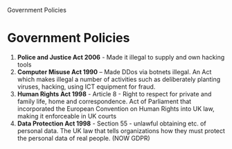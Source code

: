 Government Policies

# Government Policies

1. **Police and Justice Act 2006** - Made it illegal to supply and own hacking tools 
2. **Computer Misuse Act 1990** – Made DDos via botnets illegal. An Act which makes illegal a number of activities such as deliberately planting viruses, hacking, using ICT equipment for fraud. 
3. **Human Rights Act 1998** - Article 8 - Right to respect for private and family life, home and correspondence. Act of Parliament that incorporated the European Convention on Human Rights into UK law, making it enforceable in UK courts 
4. **Data Protection Act 1998** - Section 55 - unlawful obtaining etc. of personal data. The UK law that tells organizations how they must protect the personal data of real people. (NOW GDPR) 